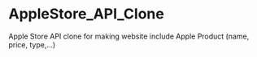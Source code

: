 # AppleStore_API_Clone
Apple Store API clone for making website include Apple Product (name, price, type,...)
